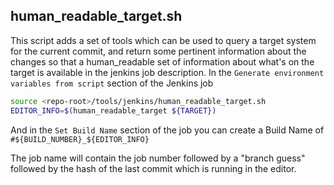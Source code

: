 ## human_readable_target.sh
This script adds a set of tools which can be used to query a target system for the current commit, and return some pertinent information about the changes so that a human_readable set of information about what's on the target is available in the jenkins job description.
In the `Generate environment variables from script` section of the Jenkins job
```bash
source <repo-root>/tools/jenkins/human_readable_target.sh
EDITOR_INFO=$(human_readable_target ${TARGET})
```
And in the `Set Build Name` section of the job you can create a Build Name of `#${BUILD_NUMBER}_${EDITOR_INFO}`

The job name will contain the job number followed by a "branch guess" followed by the hash of the last commit which is running in the editor.
